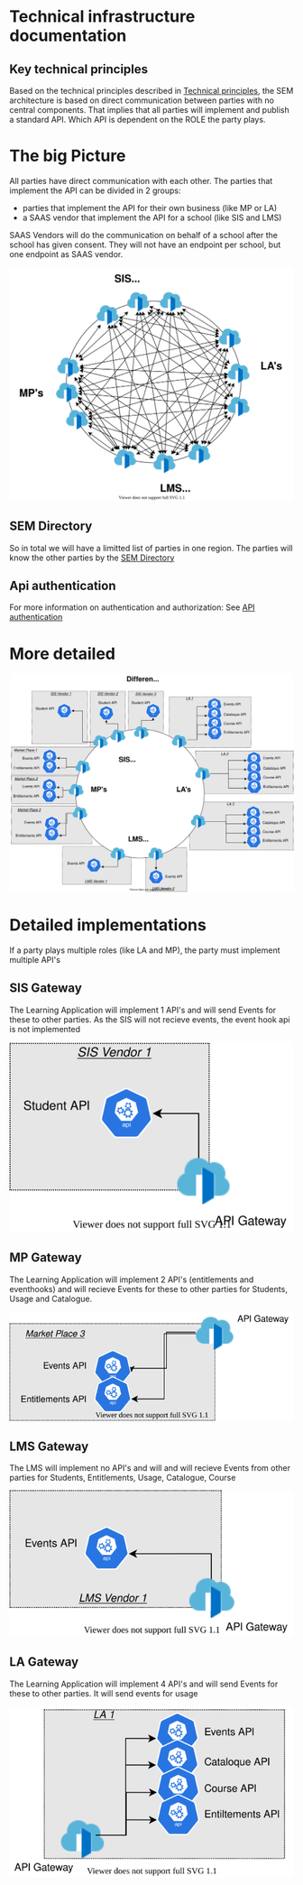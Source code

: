 # Technical infrastructure documentation

## Key technical principles

Based on the technical principles described in [Technical principles](technical-princples.md), the SEM architecture is based on direct communication between parties with no central components. That implies that all parties will implement and publish a standard API. Which API is dependent on the ROLE the party plays.


# The big Picture

All parties have direct communication with each other. 
The parties that implement the API can be divided in 2 groups:
* parties that implement the API for their own business (like MP or LA)
* a SAAS vendor that implement the API for a school (like SIS and LMS)
 
SAAS Vendors will do the communication on behalf of a school after the school has given consent. They will not have an endpoint per school, but one endpoint as SAAS vendor.

![architecture](diagrams/Saas_Vendor_Infrastructure-Direct_Communication.drawio.svg)







## SEM Directory
So in total we will have a limitted list of parties in one region. 
The parties will know the other parties by the [SEM Directory](../SEM-Party-Directory.md)

##  Api authentication
For more information on authentication and authorization: See [API authentication](API-authentication.md)


# More detailed
![architecture](diagrams/Saas_Vendor_Infrastructure-Big_Picture_Gateways.drawio.svg)

# Detailed implementations
If a party plays multiple roles (like LA and MP), the party must implement multiple API's 


## SIS Gateway
The Learning Application will implement 1 API's and will send Events for these to other parties. As the SIS will not recieve events, the event hook api is not implemented

![architecture](diagrams/Saas_Vendor_Infrastructure-SIS_Vendor_Gateway.drawio.svg)

## MP Gateway
The Learning Application will implement 2 API's (entitlements and eventhooks) and will  recieve Events for these to other parties for Students, Usage and Catalogue.

![architecture](diagrams/Saas_Vendor_Infrastructure-MP_Gateway.drawio.svg)

## LMS Gateway
The LMS will implement no API's and will and will recieve Events from other parties for Students, Entitlements, Usage, Catalogue, Course 

![architecture](diagrams/Saas_Vendor_Infrastructure-LMS_Vendor_Gateway.drawio.svg)

## LA Gateway
The Learning Application will implement 4 API's and will send Events for these to other parties. It will send events for usage

![architecture](diagrams/Saas_Vendor_Infrastructure-LA_Gateway.drawio.svg)